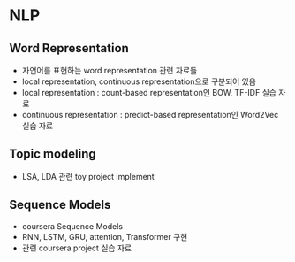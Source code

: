 # NLP

## Word Representation
- 자연어를 표현하는 word representation 관련 자료들
- local representation, continuous representation으로 구분되어 있음
- local representation : count-based representation인 BOW, TF-IDF 실습 자료
- continuous representation : predict-based representation인 Word2Vec 실습 자료


## Topic modeling
- LSA, LDA 관련 toy project implement

## Sequence Models
 - coursera Sequence Models
 - RNN, LSTM, GRU, attention, Transformer 구현
 - 관련 coursera project 실습 자료
